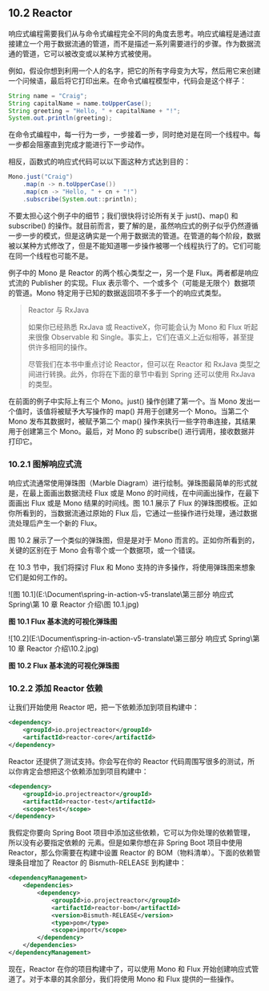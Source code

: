 ## 10.2 Reactor

响应式编程需要我们从与命令式编程完全不同的角度去思考。响应式编程是通过直接建立一个用于数据流通的管道，而不是描述一系列需要进行的步骤。作为数据流通的管道，它可以被改变或以某种方式被使用。

例如，假设你想到利用一个人的名字，把它的所有字母变为大写，然后用它来创建一个问候语，最后将它打印出来。在命令式编程模型中，代码会是这个样子：

```java
String name = "Craig";
String capitalName = name.toUpperCase();
String greeting = "Hello, " + capitalName + "!";
System.out.println(greeting);
```

在命令式编程中，每一行为一步，一步接着一步，同时绝对是在同一个线程中。每一步都会阻塞直到完成才能进行下一步动作。

相反，函数式的响应式代码可以以下面这种方式达到目的：

```java
Mono.just("Craig")
    .map(n -> n.toUpperCase())
    .map(cn -> "Hello, " + cn + "!")
    .subscribe(System.out::println);
```

不要太担心这个例子中的细节；我们很快将讨论所有关于 just()、map() 和 subscribe() 的操作。就目前而言，要了解的是，虽然响应式的例子似乎仍然遵循一步一步的模式，但是这确实是一个用于数据流的管道。在管道的每个阶段，数据被以某种方式修改了，但是不能知道哪一步操作被哪一个线程执行了的。它们可能在同一个线程也可能不是。

例子中的 Mono 是 Reactor 的两个核心类型之一，另一个是 Flux。两者都是响应式流的 Publisher 的实现。Flux 表示零个、一个或多个（可能是无限个）数据项的管道。Mono 特定用于已知的数据返回项不多于一个的响应式类型。

> Reactor 与 RxJava
>
> 如果你已经熟悉 RxJava 或 ReactiveX，你可能会认为 Mono 和 Flux 听起来很像 Observable 和 Single。事实上，它们在语义上近似相等，甚至提供许多相同的操作。
>
> 尽管我们在本书中重点讨论 Reactor，但可以在 Reactor 和 RxJava 类型之间进行转换。此外，你将在下面的章节中看到 Spring 还可以使用 RxJava 的类型。

在前面的例子中实际上有三个 Mono。just() 操作创建了第一个。当 Mono 发出一个值时，该值将被赋予大写操作的 map() 并用于创建另一个 Mono。当第二个 Mono 发布其数据时，被赋予第二个 map() 操作来执行一些字符串连接，其结果用于创建第三个 Mono。最后，对 Mono 的 subscribe() 进行调用，接收数据并打印它。

### 10.2.1 图解响应式流

响应式流通常使用弹珠图（Marble Diagram）进行绘制。弹珠图最简单的形式就是，在最上面画出数据流经 Flux 或是 Mono 的时间线，在中间画出操作，在最下面画出 Flux 或是 Mono 结果的时间线。图 10.1 展示了 Flux 的弹珠图模板。正如你所看到的，当数据流通过原始的 Flux 后，它通过一些操作进行处理，通过数据流处理后产生一个新的 Flux。

图 10.2 展示了一个类似的弹珠图，但是是对于 Mono 而言的。正如你所看到的，关键的区别在于 Mono 会有零个或一个数据项，或一个错误。

在 10.3 节中，我们将探讨 Flux 和 Mono 支持的许多操作，将使用弹珠图来想象它们是如何工作的。

![图 10.1](E:\Document\spring-in-action-v5-translate\第三部分 响应式 Spring\第 10 章 Reactor 介绍\图 10.1.jpg)

**图 10.1 Flux 基本流的可视化弹珠图**

![10.2](E:\Document\spring-in-action-v5-translate\第三部分 响应式 Spring\第 10 章 Reactor 介绍\10.2.jpg)

**图 10.2 Flux 基本流的可视化弹珠图**

### 10.2.2 添加 Reactor 依赖

让我们开始使用 Reactor 吧，把一下依赖添加到项目构建中：

```xml
<dependency>
    <groupId>io.projectreactor</groupId>
    <artifactId>reactor-core</artifactId>
</dependency>
```

Reactor 还提供了测试支持。你会写在你的 Reactor 代码周围写很多的测试，所以你肯定会想把这个依赖添加到项目构建中：

```xml
<dependency>
    <groupId>io.projectreactor</groupId>
    <artifactId>reactor-test</artifactId>
    <scope>test</scope>
</dependency>
```

我假定你要向 Spring Boot 项目中添加这些依赖，它可以为你处理的依赖管理，所以没有必要指定依赖的 <version> 元素。但是如果你想在非 Spring Boot 项目中使用 Reactor，那么你需要在构建中设置 Reactor 的 BOM（物料清单）。下面的依赖管理条目增加了 Reactor 的 Bismuth-RELEASE 到构建中：

```xml
<dependencyManagement>
    <dependencies>
        <dependency>
            <groupId>io.projectreactor</groupId>
            <artifactId>reactor-bom</artifactId>
            <version>Bismuth-RELEASE</version>
            <type>pom</type>
            <scope>import</scope>
        </dependency>
    </dependencies>
</dependencyManagement>
```

现在，Reactor 在你的项目构建中了，可以使用 Mono 和 Flux 开始创建响应式管道了。对于本章的其余部分，我们将使用 Mono 和 Flux 提供的一些操作。
